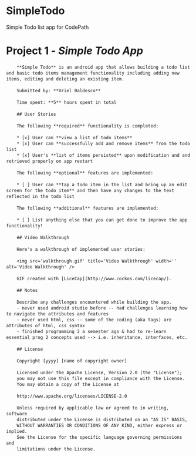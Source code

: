 # SimpleTodo
Simple Todo list app for CodePath
# Project 1 - *Simple Todo App*		
		
		**Simple Todo** is an android app that allows building a todo list and basic todo items management functionality including adding new items, editing and deleting an existing item.
		
		Submitted by: **Uriel Baldesco**
		
		Time spent: **5** hours spent in total
		
		## User Stories
		
		The following **required** functionality is completed:
		
		* [x] User can **view a list of todo items**
		* [x] User can **successfully add and remove items** from the todo list
		* [x] User's **list of items persisted** upon modification and and retrieved properly on app restart
		
		The following **optional** features are implemented:
		
		* [ ] User can **tap a todo item in the list and bring up an edit screen for the todo item** and then have any changes to the text reflected in the todo list
		
		The following **additional** features are implemented:
		
		* [ ] List anything else that you can get done to improve the app functionality!
		
		## Video Walkthrough
		
		Here's a walkthrough of implemented user stories:
		
		<img src='walkthrough.gif' title='Video Walkthrough' width='' alt='Video Walkthrough' />
		
		GIF created with [LiceCap](http://www.cockos.com/licecap/).
		
		## Notes
		
		Describe any challenges encountered while building the app.
		- never used android studio before -- had challenges learning how to navigate the attributes and features
		- never used html, css -- some of the coding (aka tags) are attributes of html, css syntax
		- finished programming 2 a semester ago & had to re-learn essential prog 2 concepts used --> i.e. inheritance, interfaces, etc.
		
		## License
		
		Copyright [yyyy] [name of copyright owner]
		
		Licensed under the Apache License, Version 2.0 (the "License");
		you may not use this file except in compliance with the License.
		You may obtain a copy of the License at
		
		http://www.apache.org/licenses/LICENSE-2.0
		
		Unless required by applicable law or agreed to in writing, software
		distributed under the License is distributed on an "AS IS" BASIS,
		WITHOUT WARRANTIES OR CONDITIONS OF ANY KIND, either express or implied.
		See the License for the specific language governing permissions and
		limitations under the License.
